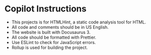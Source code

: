 # Copilot Instructions

- This projects is for HTMLHint, a static code analysis tool for HTML.
- All code and comments should be in US English.
- The website is built with Docusaurus 3.
- All code should be formatted with Prettier.
- Use ESLint to check for JavaScript errors.
- Rollup is used for building the project.
